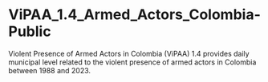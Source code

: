 # ViPAA_1.4_Armed_Actors_Colombia-Public
Violent Presence of Armed Actors in Colombia (ViPAA) 1.4 provides daily municipal level related to the violent presence of armed actors in Colombia between 1988 and 2023.

